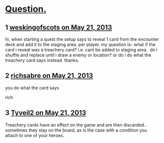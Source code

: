# [Question.](https://community.fantasyflightgames.com/topic/84154-question/)

## 1 [weskingofscots on May 21, 2013](https://community.fantasyflightgames.com/topic/84154-question/?do=findComment&comment=797635)

hi, when starting a quest the setup says to reveal 1 card from the encounter deck and add it to the staging area. per player. my question is- what if the card i reveal was a treachery card? i.e. cant be added to staging area.  do i shuffle and replace until i draw a enemy or location? or do i do what the treachery card says instead. thanks.

## 2 [richsabre on May 21, 2013](https://community.fantasyflightgames.com/topic/84154-question/?do=findComment&comment=797648)

you do what the card says

rich

## 3 [Tyveil2 on May 21, 2013](https://community.fantasyflightgames.com/topic/84154-question/?do=findComment&comment=797662)

Treachery cards have an effect on the game and are then discarded.. sometimes they stay on the board, as is the case with a condition you attach to one of your heroes.

